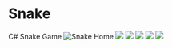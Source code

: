# Snake
C# Snake Game
![Snake Home](\GameScreenshots\SnakeHome)
![](https://imgur.com/MtQlmmr)
![](https://imgur.com/SzsS4bj)
![](https://imgur.com/qxzhbVR)
![](https://imgur.com/zxd75Vq)
![](https://imgur.com/PbDBzma)